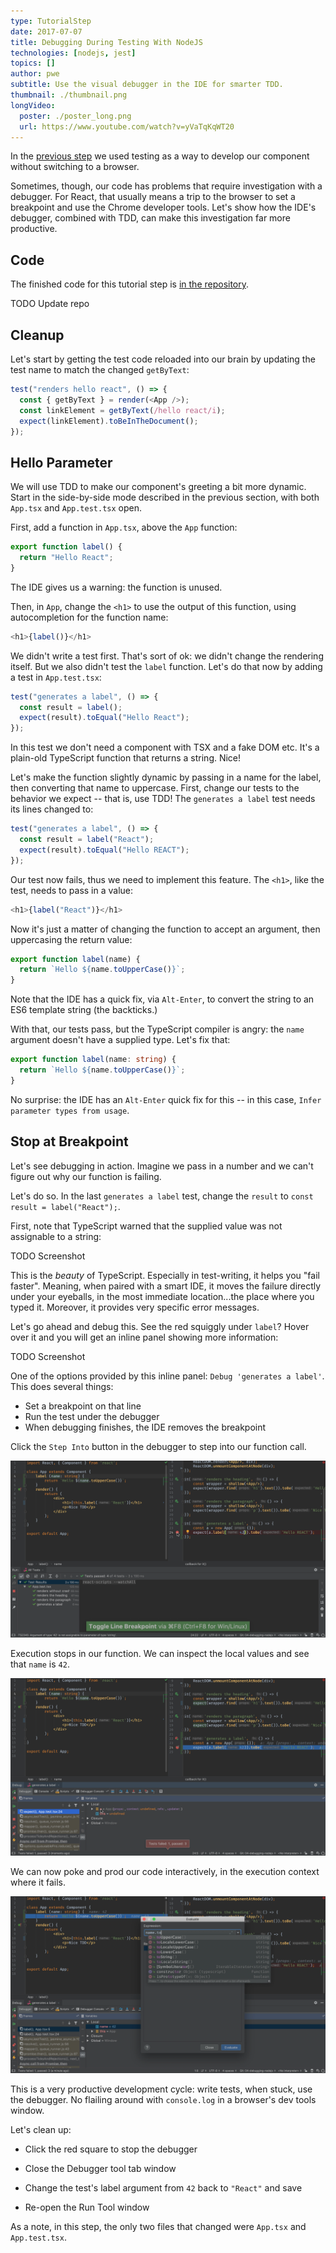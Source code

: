 ```yaml
---
type: TutorialStep
date: 2017-07-07
title: Debugging During Testing With NodeJS
technologies: [nodejs, jest]
topics: []
author: pwe
subtitle: Use the visual debugger in the IDE for smarter TDD.
thumbnail: ./thumbnail.png
longVideo:
  poster: ./poster_long.png
  url: https://www.youtube.com/watch?v=yVaTqKqWT20
---
```


In the [previous step](../testing/) we used testing as a way to develop our component without switching to a browser.

Sometimes, though, our code has problems that require investigation with a debugger.
For React, that usually means a trip to the browser to set a breakpoint and use the Chrome developer tools. 
Let's show how the IDE's debugger, combined with TDD, can make this investigation far more productive.

## Code

The finished code for this tutorial step is 
[in the repository](https://github.com/JetBrains/jetbrains_guide/tree/master/sites/pycharm-guide/demos/tutorials/react_typescript_tdd/nodejs_debugging/).

TODO Update repo

## Cleanup

Let's start by getting the test code reloaded into our brain by updating the test name to match the changed `getByText`:

```typescript
test("renders hello react", () => {
  const { getByText } = render(<App />);
  const linkElement = getByText(/hello react/i);
  expect(linkElement).toBeInTheDocument();
});
```

## Hello Parameter

We will use TDD to make our component's greeting a bit more dynamic. 
Start in the side-by-side mode described in the previous section, with both `App.tsx` and `App.test.tsx` open.

First, add a function in `App.tsx`, above the `App` function:

```javascript
export function label() {
  return "Hello React";
}
```

The IDE gives us a warning: the function is unused.

Then, in `App`, change the `<h1>` to use the output of this function, using autocompletion for the function name:

```typescript
<h1>{label()}</h1>
```

We didn't write a test first.
That's sort of ok: we didn't change the rendering itself. 
But we also didn't test the `label` function. 
Let's do that now by adding a test in `App.test.tsx`:

```typescript
test("generates a label", () => {
  const result = label();
  expect(result).toEqual("Hello React");
});
```

In this test we don't need a component with TSX and a fake DOM etc.
It's a plain-old TypeScript function that returns a string. 
Nice! 

Let's make the function slightly dynamic by passing in a name for the label, then converting that name to uppercase. 
First, change our tests to the behavior we expect -- that is, use TDD!
The `generates a label` test needs its lines changed to:

```typescript
test("generates a label", () => {
  const result = label("React");
  expect(result).toEqual("Hello REACT");
});
```

Our test now fails, thus we need to implement this feature.
The `<h1>`, like the test, needs to pass in a value:

```typescript
<h1>{label("React")}</h1>
```

Now it's just a matter of changing the function to accept an argument, then uppercasing the return value:

```typescript
export function label(name) {
  return `Hello ${name.toUpperCase()}`;
}
```

Note that the IDE has a quick fix, via `Alt-Enter`, to convert the string to an ES6 template string (the backticks.)

With that, our tests pass, but the TypeScript compiler is angry: the `name` argument doesn't have a supplied type. 
Let's fix that:

```typescript
export function label(name: string) {
  return `Hello ${name.toUpperCase()}`;
}
```

No surprise: the IDE has an `Alt-Enter` quick fix for this -- in this case, `Infer parameter types from usage`.

## Stop at Breakpoint

Let's see debugging in action.
Imagine we pass in a number and we can't figure out why our function is failing.

Let's do so.
In the last `generates a label` test, change the `result` to `const result = label("React");`.

First, note that TypeScript warned that the supplied value was not assignable to a string:

TODO Screenshot

This is the *beauty* of TypeScript. 
Especially in test-writing, it helps you "fail faster".
Meaning, when paired with a smart IDE, it moves the failure directly under your eyeballs, in the most immediate location...the place where you typed it.
Moreover, it provides very specific error messages.

Let's go ahead and debug this.
See the red squiggly under `label`?
Hover over it and you will get an inline panel showing more information:

TODO Screenshot

One of the options provided by this inline panel: `Debug 'generates a label'`.
This does several things:

- Set a breakpoint on that line
- Run the test under the debugger
- When debugging finishes, the IDE removes the breakpoint

Click the `Step Into` button in the debugger to step into our function call.

![Set Breakpoint](./screenshots/set_breakpoint.png)

Execution stops in our function.
We can inspect the local values and see that `name` is `42`.

![Stop At Breakpoint](./screenshots/stop_at_breakpoint.png)

We can now poke and prod our code interactively, in the execution context where it fails. 

![Evaluate Expression](./screenshots/evaluate_expression.png)

This is a very productive development cycle: write tests, when stuck, use the debugger. 
No flailing around with `console.log` in a browser's dev tools window.

Let's clean up:

- Click the red square to stop the debugger

- Close the Debugger tool tab window

- Change the test's label argument from `42` back to `"React"` and save

- Re-open the Run Tool window

As a note, in this step, the only two files that changed were `App.tsx` and `App.test.tsx`.
